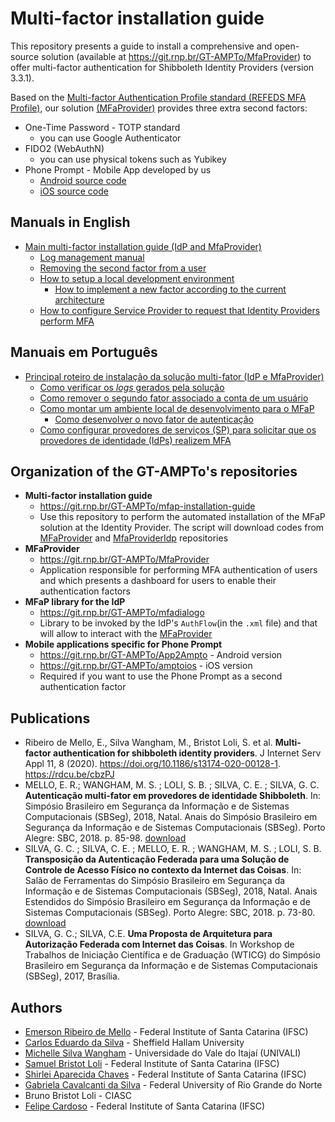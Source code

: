 # Multi-factor installation guide

This repository presents a guide to install a comprehensive and open-source solution (available at https://git.rnp.br/GT-AMPTo/MfaProvider) to offer multi-factor authentication for Shibboleth Identity Providers (version 3.3.1).

Based on the [Multi-factor Authentication Profile standard (REFEDS MFA Profile)](https://refeds.org/profile/mfa), our solution [(MFaProvider)](https://git.rnp.br/GT-AMPTo/MfaProvider) provides three extra second factors:

- One-Time Password - TOTP standard 
  - you can use Google Authenticator
- FIDO2 (WebAuthN)
  - you can use physical tokens such as Yubikey
- Phone Prompt - Mobile App developed by us
  - [Android source code](https://git.rnp.br/GT-AMPTo/App2Ampto) 
  - [iOS source code](https://git.rnp.br/GT-AMPTo/amptoios)

## Manuals in English

- [Main multi-factor installation guide (IdP and MfaProvider)](doc/en/Readme.md)
  - [Log management manual](doc/en/Logs.md) 
  - [Removing the second factor from a user](doc/en/Factor-Removal-Implementation.md)
  - [How to setup a local development environment](doc/en/setup-local-dev.md)
    - [How to implement a new factor according to the current architecture](doc/en/New-Factor.md)
  - [How to configure Service Provider to request that Identity Providers perform MFA](doc/en/sp-mfa.md)

## Manuais em Português

- [Principal roteiro de instalação da solução multi-fator (IdP e MfaProvider)](doc/pt_BR/Readme.md)
  - [Como verificar os *logs* gerados pela solução](doc/pt_BR/Logs.md)
  - [Como remover o segundo fator associado a conta de um usuário](doc/pt_BR/Implementacao-remover-fator.md)
  - [Como montar um ambiente local de desenvolvimento para o MFaP](doc/pt_BR/Ambiente-DEV-local-MFaP.md)
    - [Como desenvolver o novo fator de autenticação](doc/pt_BR/Novo-fator.md)
  - [Como configurar provedores de serviços (SP) para solicitar que os provedores de identidade (IdPs) realizem MFA](doc/pt_BR/sp-mfa.md)

## Organization of the GT-AMPTo's repositories

- **Multi-factor installation guide**
  - https://git.rnp.br/GT-AMPTo/mfap-installation-guide
  - Use this repository to perform the automated installation of the MFaP solution at the Identity Provider. The script will download codes from [MFaProvider](https://git.rnp.br/GT-AMPTo/MfaProvider) and [MfaProviderIdp](https://git.rnp.br/GT-AMPTo/mfadialogo) repositories
- **MFaProvider**
  - https://git.rnp.br/GT-AMPTo/MfaProvider
  - Application responsible for performing MFA authentication of users and which presents a dashboard for users to enable their authentication factors
- **MFaP library for the IdP**
  - https://git.rnp.br/GT-AMPTo/mfadialogo
  - Library to be invoked by the IdP's `AuthFlow`(in the `.xml` file) and that will allow to interact with the [MFaProvider](https://git.rnp.br/GT-AMPTo/MfaProvider)
- **Mobile applications specific for Phone Prompt** 
  - https://git.rnp.br/GT-AMPTo/App2Ampto - Android version
  - https://git.rnp.br/GT-AMPTo/amptoios - iOS version
  - Required if you want to use the Phone Prompt as a second authentication factor


## Publications

- Ribeiro de Mello, E., Silva Wangham, M., Bristot Loli, S. et al. **Multi-factor authentication for shibboleth identity providers**. J Internet Serv Appl 11, 8 (2020). https://doi.org/10.1186/s13174-020-00128-1. https://rdcu.be/cbzPJ
- MELLO, E. R.; WANGHAM, M. S. ; LOLI, S. B. ; SILVA, C. E. ; SILVA, G. C. **Autenticação multi-fator em provedores de identidade Shibboleth**. In: Simpósio Brasileiro em Segurança da Informação e de Sistemas Computacionais (SBSeg), 2018, Natal. Anais do Simpósio Brasileiro em Segurança da Informação e de Sistemas Computacionais (SBSeg). Porto Alegre: SBC, 2018. p. 85-98. [download](https://wordpress.sj.ifsc.edu.br/gtampto/wp-content/uploads/sites/21/2017/05/mello-gt-ampto-sbseg2018.pdf)
- SILVA, G. C. ; SILVA, C. E. ; MELLO, E. R. ; WANGHAM, M. S. ; LOLI, S. B. **Transposição da Autenticação Federada para uma Solução de Controle de Acesso Físico no contexto da Internet das Coisas**. In: Salão de Ferramentas do Simpósio Brasileiro em Segurança da Informação e de Sistemas Computacionais (SBSeg), 2018, Natal. Anais Estendidos do Simpósio Brasileiro em Segurança da Informação e de Sistemas Computacionais (SBSeg). Porto Alegre: SBC, 2018. p. 73-80. [download](https://wordpress.sj.ifsc.edu.br/gtampto/wp-content/uploads/sites/21/2017/05/gtampto-iot-sbseg2018.pdf)
- SILVA, G. C.; SILVA, C.E. **Uma Proposta de Arquitetura para Autorização Federada com Internet das Coisas**. In Workshop de Trabalhos de Iniciação Científica e de Graduação (WTICG) do Simpósio Brasileiro em Segurança da Informação e de Sistemas Computacionais (SBSeg), 2017, Brasília.

## Authors
- [Emerson Ribeiro de Mello](https://github.com/emersonmello) - Federal Institute of Santa Catarina (IFSC)
- [Carlos Eduardo da Silva](https://www.researchgate.net/profile/Carlos_Da_Silva6) - Sheffield Hallam University
- [Michelle Silva Wangham](https://www.researchgate.net/profile/Michelle_Wangham)  - Universidade do Vale do Itajaí (UNIVALI)
- [Samuel Bristot Loli](https://github.com/samuelbl) - Federal Institute of Santa Catarina (IFSC)
- [Shirlei Aparecida Chaves](https://github.com/shirlei) - Federal Institute of Santa Catarina (IFSC)
- [Gabriela Cavalcanti da Silva](https://github.com/gabicavalcante) - Federal University of Rio Grande do Norte
- Bruno Bristot Loli - CIASC
- [Felipe Cardoso](https://github.com/fpcardoso) - Federal Institute of Santa Catarina (IFSC)